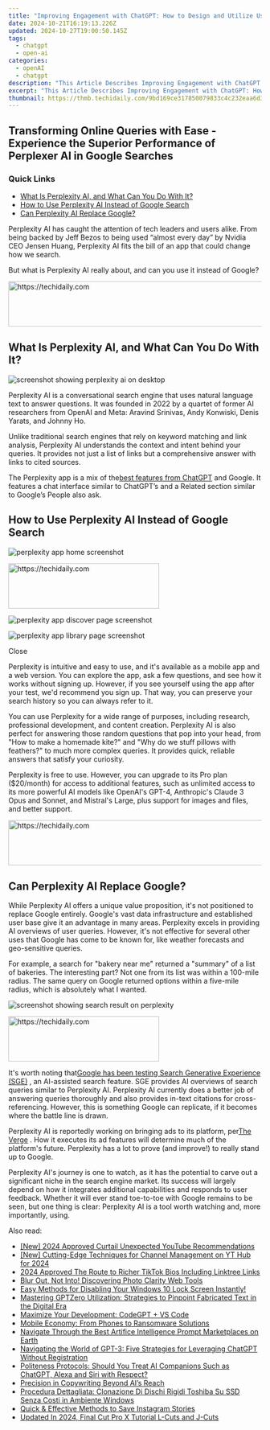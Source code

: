 ```yaml
---
title: "Improving Engagement with ChatGPT: How to Design and Utilize User Personas for Superior Performance"
date: 2024-10-21T16:19:13.226Z
updated: 2024-10-27T19:00:50.145Z
tags:
  - chatgpt
  - open-ai
categories:
  - openAI
  - chatgpt
description: "This Article Describes Improving Engagement with ChatGPT: How to Design and Utilize User Personas for Superior Performance"
excerpt: "This Article Describes Improving Engagement with ChatGPT: How to Design and Utilize User Personas for Superior Performance"
thumbnail: https://thmb.techidaily.com/9bd169ce317850079833c4c232eaa6d389f824b0ea7ef26122a9f26ae8562eda.jpg
---
```


## Transforming Online Queries with Ease - Experience the Superior Performance of Perplexer AI in Google Searches

### Quick Links

* [What Is Perplexity AI, and What Can You Do With It?](https://www.makeuseof.com/perplexity-ai-best-ai-powered-google-search-tool/#what-is-perplexity-ai-and-what-can-you-do-with-it)
* [How to Use Perplexity AI Instead of Google Search](https://www.makeuseof.com/perplexity-ai-best-ai-powered-google-search-tool/#how-to-use-perplexity-ai-instead-of-google-search)
* [Can Perplexity AI Replace Google?](https://www.makeuseof.com/perplexity-ai-best-ai-powered-google-search-tool/#can-perplexity-ai-replace-google)

 Perplexity AI has caught the attention of tech leaders and users alike. From being backed by Jeff Bezos to being used “almost every day” by Nvidia CEO Jensen Huang, Perplexity AI fits the bill of an app that could change how we search.

 But what is Perplexity AI really about, and can you use it instead of Google?

<!-- affiliate ads begin -->
<a href="https://appsumo.8odi.net/c/5597632/2118314/7443" target="_top" id="2118314">
  <img src="//a.impactradius-go.com/display-ad/7443-2118314" border="0" alt="https://techidaily.com" width="728" height="90"/>
</a>
<img height="0" width="0" src="https://appsumo.8odi.net/i/5597632/2118314/7443" style="position:absolute;visibility:hidden;" border="0" />
<!-- affiliate ads end -->

## What Is Perplexity AI, and What Can You Do With It?

![screenshot showing perplexity ai on desktop](https://static1.makeuseofimages.com/wordpress/wp-content/uploads/2024/04/screenshot-2024-04-16-123353-1.jpg)

 Perplexity AI is a conversational search engine that uses natural language text to answer questions. It was founded in 2022 by a quartet of former AI researchers from OpenAI and Meta: Aravind Srinivas, Andy Konwiski, Denis Yarats, and Johnny Ho.

 Unlike traditional search engines that rely on keyword matching and link analysis, Perplexity AI understands the context and intent behind your queries. It provides not just a list of links but a comprehensive answer with links to cited sources.

 The Perplexity app is a mix of the[best features from ChatGPT](https://www.makeuseof.com/chatgpt-features-you-arent-using-but-should/) and Google. It features a chat interface similar to ChatGPT’s and a Related section similar to Google’s People also ask.

## How to Use Perplexity AI Instead of Google Search

![perplexity app home screenshot](https://static1.makeuseofimages.com/wordpress/wp-content/uploads/2024/04/perplexity-app-home-screenshot.jpg)

<!-- affiliate ads begin -->
<a href="https://aligracehair.sjv.io/c/5597632/1972693/19272" target="_top" id="1972693">
  <img src="//a.impactradius-go.com/display-ad/19272-1972693" border="0" alt="https://techidaily.com" width="300" height="90"/>
</a>
<img height="0" width="0" src="https://aligracehair.sjv.io/i/5597632/1972693/19272" style="position:absolute;visibility:hidden;" border="0" />
<!-- affiliate ads end -->

![perplexity app discover page screenshot](https://static1.makeuseofimages.com/wordpress/wp-content/uploads/2024/04/perplexity-app-discover-page-screenshot.jpg)

![perplexity app library page screenshot](https://static1.makeuseofimages.com/wordpress/wp-content/uploads/2024/04/perplexity-app-library-page-screenshot.jpg)

Close

 Perplexity is intuitive and easy to use, and it's available as a mobile app and a web version. You can explore the app, ask a few questions, and see how it works without signing up. However, if you see yourself using the app after your test, we'd recommend you sign up. That way, you can preserve your search history so you can always refer to it.

 You can use Perplexity for a wide range of purposes, including research, professional development, and content creation. Perplexity AI is also perfect for answering those random questions that pop into your head, from "How to make a homemade kite?" and "Why do we stuff pillows with feathers?" to much more complex queries. It provides quick, reliable answers that satisfy your curiosity.

 Perplexity is free to use. However, you can upgrade to its Pro plan ($20/month) for access to additional features, such as unlimited access to its more powerful AI models like OpenAI's GPT-4, Anthropic's Claude 3 Opus and Sonnet, and Mistral's Large, plus support for images and files, and better support.

<!-- affiliate ads begin -->
<a href="https://appsumo.8odi.net/c/5597632/2144289/7443" target="_top" id="2144289">
  <img src="//a.impactradius-go.com/display-ad/7443-2144289" border="0" alt="https://techidaily.com" width="728" height="90"/>
</a>
<img height="0" width="0" src="https://appsumo.8odi.net/i/5597632/2144289/7443" style="position:absolute;visibility:hidden;" border="0" />
<!-- affiliate ads end -->

## Can Perplexity AI Replace Google?

 While Perplexity AI offers a unique value proposition, it's not positioned to replace Google entirely. Google's vast data infrastructure and established user base give it an advantage in many areas. Perplexity excels in providing AI overviews of user queries. However, it's not effective for several other uses that Google has come to be known for, like weather forecasts and geo-sensitive queries.

 For example, a search for "bakery near me" returned a "summary" of a list of bakeries. The interesting part? Not one from its list was within a 100-mile radius. The same query on Google returned options within a five-mile radius, which is absolutely what I wanted.

![screenshot showing search result on perplexity](https://static1.makeuseofimages.com/wordpress/wp-content/uploads/2024/04/screenshot-showing-search-result-on-perplexity.jpg)

<!-- affiliate ads begin -->
<a href="https://25home.pxf.io/c/5597632/2148645/16836" target="_top" id="2148645">
  <img src="//a.impactradius-go.com/display-ad/16836-2148645" border="0" alt="https://techidaily.com" width="300" height="90"/>
</a>
<img height="0" width="0" src="https://25home.pxf.io/i/5597632/2148645/16836" style="position:absolute;visibility:hidden;" border="0" />
<!-- affiliate ads end -->

 It's worth noting that[Google has been testing Search Generative Experience (SGE)](https://www.makeuseof.com/how-to-access-google-ai-powered-search/) , an AI-assisted search feature. SGE provides AI overviews of search queries similar to Perplexity AI. Perplexity AI currently does a better job of answering queries thoroughly and also provides in-text citations for cross-referencing. However, this is something Google can replicate, if it becomes where the battle line is drawn.

 Perplexity AI is reportedly working on bringing ads to its platform, per[The Verge](https://www.theverge.com/2024/4/1/24118154/perplexity-will-try-a-form-of-ads-on-its-ai-search-platform) . How it executes its ad features will determine much of the platform's future. Perplexity has a lot to prove (and improve!) to really stand up to Google.

 Perplexity AI's journey is one to watch, as it has the potential to carve out a significant niche in the search engine market. Its success will largely depend on how it integrates additional capabilities and responds to user feedback. Whether it will ever stand toe-to-toe with Google remains to be seen, but one thing is clear: Perplexity AI is a tool worth watching and, more importantly, using.

<ins class="adsbygoogle"
     style="display:block"
     data-ad-format="autorelaxed"
     data-ad-client="ca-pub-7571918770474297"
     data-ad-slot="1223367746"></ins>

<ins class="adsbygoogle"
     style="display:block"
     data-ad-client="ca-pub-7571918770474297"
     data-ad-slot="8358498916"
     data-ad-format="auto"
     data-full-width-responsive="true"></ins>

<span class="atpl-alsoreadstyle">Also read:</span>
<div><ul>
<li><a href="https://facebook-video-share.techidaily.com/new-2024-approved-curtail-unexpected-youtube-recommendations/"><u>[New] 2024 Approved Curtail Unexpected YouTube Recommendations</u></a></li>
<li><a href="https://facebook-video-footage.techidaily.com/new-cutting-edge-techniques-for-channel-management-on-yt-hub-for-2024/"><u>[New] Cutting-Edge Techniques for Channel Management on YT Hub for 2024</u></a></li>
<li><a href="https://fox-blue.techidaily.com/2024-approved-the-route-to-richer-tiktok-bios-including-linktree-links/"><u>2024 Approved The Route to Richer TikTok Bios Including Linktree Links</u></a></li>
<li><a href="https://fox-cloud.techidaily.com/blur-out-not-into-discovering-photo-clarity-web-tools/"><u>Blur Out, Not Into! Discovering Photo Clarity Web Tools</u></a></li>
<li><a href="https://tech-renaissance.techidaily.com/easy-methods-for-disabling-your-windows-10-lock-screen-instantly/"><u>Easy Methods for Disabling Your Windows 10 Lock Screen Instantly!</u></a></li>
<li><a href="https://tech-haven.techidaily.com/mastering-gptzero-utilization-strategies-to-pinpoint-fabricated-text-in-the-digital-era/"><u>Mastering GPTZero Utilization: Strategies to Pinpoint Fabricated Text in the Digital Era</u></a></li>
<li><a href="https://tech-haven.techidaily.com/maximize-your-development-codegpt-plus-vs-code/"><u>Maximize Your Development: CodeGPT + VS Code</u></a></li>
<li><a href="https://tech-haven.techidaily.com/mobile-economy-from-phones-to-ransomware-solutions/"><u>Mobile Economy: From Phones to Ransomware Solutions</u></a></li>
<li><a href="https://tech-haven.techidaily.com/navigate-through-the-best-artifice-intelligence-prompt-marketplaces-on-earth/"><u>Navigate Through the Best Artifice Intelligence Prompt Marketplaces on Earth</u></a></li>
<li><a href="https://tech-haven.techidaily.com/navigating-the-world-of-gpt-3-five-strategies-for-leveraging-chatgpt-without-registration/"><u>Navigating the World of GPT-3: Five Strategies for Leveraging ChatGPT Without Registration</u></a></li>
<li><a href="https://tech-haven.techidaily.com/politeness-protocols-should-you-treat-ai-companions-such-as-chatgpt-alexa-and-siri-with-respect/"><u>Politeness Protocols: Should You Treat AI Companions Such as ChatGPT, Alexa and Siri with Respect?</u></a></li>
<li><a href="https://tech-haven.techidaily.com/precision-in-copywriting-beyond-ais-reach/"><u>Precision in Copywriting Beyond AI’s Reach</u></a></li>
<li><a href="https://win-hot.techidaily.com/procedura-dettagliata-clonazione-di-dischi-rigidi-toshiba-su-ssd-senza-costi-in-ambiente-windows/"><u>Procedura Dettagliata: Clonazione Di Dischi Rigidi Toshiba Su SSD Senza Costi in Ambiente Windows</u></a></li>
<li><a href="https://instagram-video-files.techidaily.com/quick-and-effective-methods-to-save-instagram-stories/"><u>Quick & Effective Methods to Save Instagram Stories</u></a></li>
<li><a href="https://video-content-creator.techidaily.com/updated-in-2024-final-cut-pro-x-tutorial-l-cuts-and-j-cuts/"><u>Updated In 2024, Final Cut Pro X Tutorial L-Cuts and J-Cuts</u></a></li>
</ul></div>

